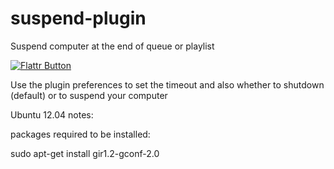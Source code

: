 suspend-plugin
==============

Suspend computer at the end of queue or playlist

[![Flattr Button](http://api.flattr.com/button/button-static-50x60.png "Flattr This!")](https://flattr.com/thing/1237284/fossfreedomsuspend-plugin-on-GitHub "Rhythmbox Suspend")

Use the plugin preferences to set the timeout and also whether to
shutdown (default) or to suspend your computer

Ubuntu 12.04 notes:

packages required to be installed:

sudo apt-get install gir1.2-gconf-2.0
